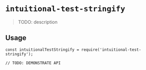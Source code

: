 # `intuitional-test-stringify`

> TODO: description

## Usage

```
const intuitionalTestStringify = require('intuitional-test-stringify');

// TODO: DEMONSTRATE API
```
